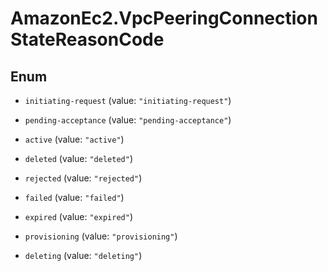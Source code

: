 # AmazonEc2.VpcPeeringConnectionStateReasonCode

## Enum


* `initiating-request` (value: `"initiating-request"`)

* `pending-acceptance` (value: `"pending-acceptance"`)

* `active` (value: `"active"`)

* `deleted` (value: `"deleted"`)

* `rejected` (value: `"rejected"`)

* `failed` (value: `"failed"`)

* `expired` (value: `"expired"`)

* `provisioning` (value: `"provisioning"`)

* `deleting` (value: `"deleting"`)


